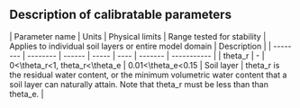## Description of calibratable parameters


| Parameter name | Units |  Physical limits  | Range tested for stability | Applies to individual soil layers or entire model domain | Description |
| -------- | -------- | ------ | ----- | ---- | ------- | ----------- |
| theta_r | - | 0\<\theta_r<1, theta_r<\theta_e | 0.01<\theta_e<0.15 | Soil layer | theta_r is the residual water content, or the minimum volumetric water content that a soil layer can naturally attain. Note that theta_r must be less than than theta_e. |
